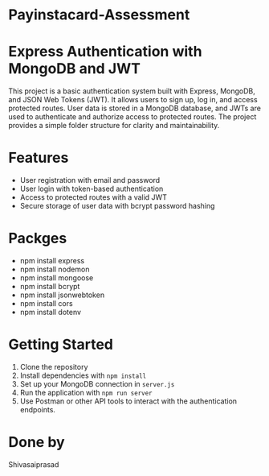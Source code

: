 # Payinstacard-Assessment

# Express Authentication with MongoDB and JWT
This project is a basic authentication system built with Express, MongoDB, and JSON Web Tokens (JWT). 
It allows users to sign up, log in, and access protected routes. 
User data is stored in a MongoDB database, and JWTs are used to authenticate and authorize access to protected routes. 
The project provides a simple folder structure for clarity and maintainability.

# Features
- User registration with email and password
- User login with token-based authentication
- Access to protected routes with a valid JWT
- Secure storage of user data with bcrypt password hashing

# Packges
- npm install express
- npm install nodemon
- npm install mongoose
- npm install bcrypt
- npm install jsonwebtoken
- npm install cors
- npm install dotenv

# Getting Started
1. Clone the repository
2. Install dependencies with `npm install`
3. Set up your MongoDB connection in `server.js`
4. Run the application with `npm run server`
5. Use Postman or other API tools to interact with the authentication endpoints.

# Done by 
Shivasaiprasad
